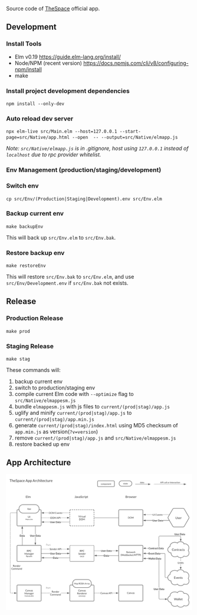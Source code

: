 Source code of [TheSpace](https://thespace.game) official app.

## Development

### Install Tools

- Elm v0.19 https://guide.elm-lang.org/install/
- Node/NPM (recent version) https://docs.npmjs.com/cli/v8/configuring-npm/install
- make

### Install project development dependencies

```
npm install --only-dev
```

### Auto reload dev server

```
npx elm-live src/Main.elm --host=127.0.0.1 --start-page=src/Native/app.html --open  -- --output=src/Native/elmapp.js
```

*Note: ```src/Native/elmapp.js``` is in .gitignore, host using ```127.0.0.1``` instead of ```localhost``` due to rpc provider whitelist.*

### Env Management (production/staging/development)

### Switch env

```
cp src/Env/(Production|Staging|Development).env src/Env.elm
```

### Backup current env

```
make backupEnv
```

This will back up ```src/Env.elm``` to ```src/Env.bak```.


### Restore backup env

```
make restoreEnv
```

This will restore ```src/Env.bak``` to ```src/Env.elm```, and use ```src/Env/Development.env``` if ```src/Env.bak``` not exists.


## Release

### Production Release

```
make prod
```

### Staging Release

```
make stag
```

These commands will:
1. backup current env
2. switch to production/staging env
3. compile current Elm code with ```--optimize``` flag to ```src/Native/elmappesm.js```
4. bundle ```elmappesm.js``` with js files to ```current/(prod|stag)/app.js```
5. uglify and minify ```current/(prod|stag)/app.js``` to ```current/(prod|stag)/app.min.js```
6. generate ```current/(prod|stag)/index.html``` using MD5 checksum of ```app.min.js``` as version(```?v=version```)
7. remove ```current/(prod|stag)/app.js``` and ```src/Native/elmappesm.js```
8. restore backed up env


## App Architecture

![Diagram for TheSpace App Architecture](doc/arch.svg "TheSpace App Architecture")
